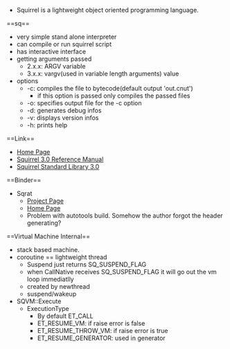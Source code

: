 * Squirrel is a lightweight object oriented programming language.

==sq==
* very simple stand alone interpreter
* can compile or run squirrel script
* has interactive interface
* getting arguments passed
  * 2.x.x: ARGV variable
  * 3.x.x: vargv(used in variable length arguments) value
* options
  * -c: compiles the file to bytecode(default output 'out.cnut')
    * if this option is passed only compiles the passed files
  * -o: specifies output file for the -c option
  * -d: generates debug infos
  * -v: displays version infos
  * -h: prints help

==Link== 
* [Home Page](http://www.squirrel-lang.org/)
* [Squirrel 3.0 Reference Manual](http://www.squirrel-lang.org/doc/squirrel3.html)
* [Squirrel Standard Library 3.0](http://www.squirrel-lang.org/doc/sqstdlib3.html)

==Binder== 
* Sqrat
  * [Project Page](http://sourceforge.net/projects/scrat/)
  * [Home Page](http://scrat.sourceforge.net/)
  * Problem with autotools build. Somehow the author forgot the header generating?

==Virtual Machine Internal== 
* stack based machine.
* coroutine == lightweight thread
  * Suspend just returns SQ_SUSPEND_FLAG
  * when CallNative receives SQ_SUSPEND_FLAG it will go out the vm loop immediatlly
  * created by newthread
  * suspend/wakeup
* SQVM::Execute
  * ExecutionType
    * By default ET_CALL
    * ET_RESUME_VM: if raise error is false
    * ET_RESUME_THROW_VM: if raise error is true
    * ET_RESUME_GENERATOR: used in generator